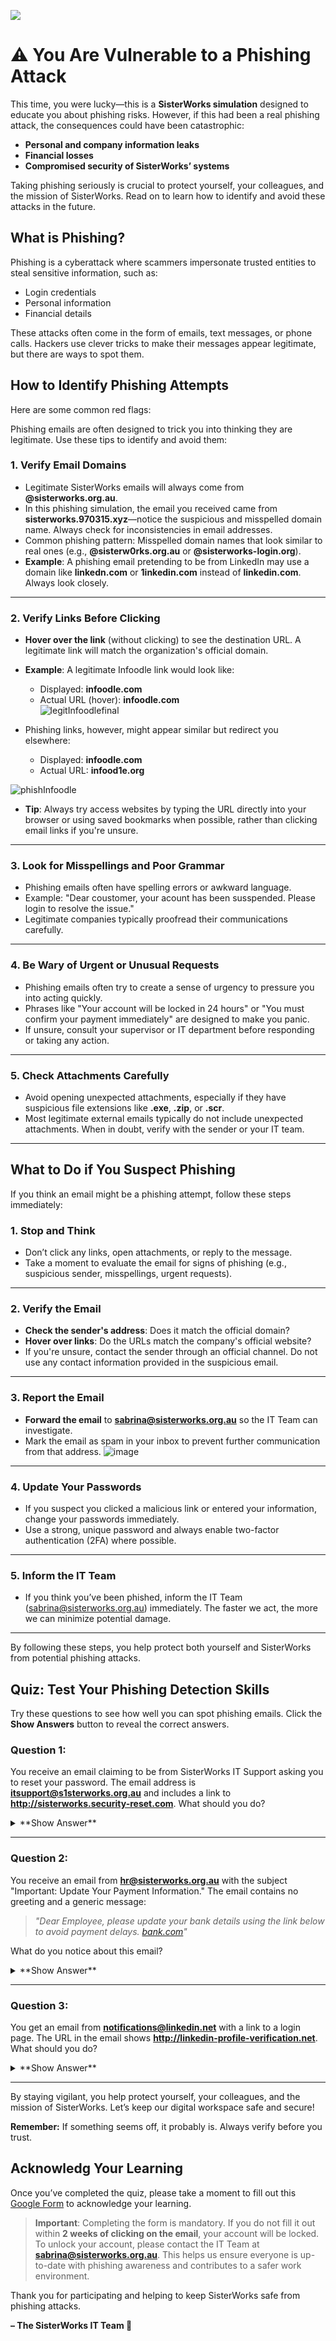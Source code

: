 
![](https://assets.raffletix.com.au/orgs/uan/240214-005519-055.png)

# **⚠️  You Are Vulnerable to a Phishing Attack**

This time, you were lucky—this is a **SisterWorks simulation** designed to educate you about phishing risks. However, if this had been a real phishing attack, the consequences could have been catastrophic:

- **Personal and company information leaks**
- **Financial losses**
- **Compromised security of SisterWorks’ systems**

Taking phishing seriously is crucial to protect yourself, your colleagues, and the mission of SisterWorks. Read on to learn how to identify and avoid these attacks in the future.

## **What is Phishing?**

Phishing is a cyberattack where scammers impersonate trusted entities to steal sensitive information, such as:

- Login credentials  
- Personal information  
- Financial details  

These attacks often come in the form of emails, text messages, or phone calls. Hackers use clever tricks to make their messages appear legitimate, but there are ways to spot them.


## **How to Identify Phishing Attempts**

Here are some common red flags:


Phishing emails are often designed to trick you into thinking they are legitimate. Use these tips to identify and avoid them:

### **1. Verify Email Domains**
- Legitimate SisterWorks emails will always come from **@sisterworks.org.au**.
- In this phishing simulation, the email you received came from **sisterworks.970315.xyz**—notice the suspicious and misspelled domain name. Always check for inconsistencies in email addresses.
- Common phishing pattern: Misspelled domain names that look similar to real ones (e.g., **@sisterw0rks.org.au** or **@sisterworks-login.org**).
- **Example**: A phishing email pretending to be from LinkedIn may use a domain like **linkedn.com** or **1inkedin.com** instead of **linkedin.com**. Always look closely.


---

### **2. Verify Links Before Clicking**
- **Hover over the link** (without clicking) to see the destination URL. A legitimate link will match the organization's official domain.
- **Example**: A legitimate Infoodle link would look like:
  - Displayed:              **infoodle.com**
  - Actual URL (hover): **infoodle.com**  
![legitInfoodlefinal](https://github.com/user-attachments/assets/99713c7e-d0d5-4324-9c93-d3661e173448)

- Phishing links, however, might appear similar but redirect you elsewhere:
  - Displayed: **infoodle.com**
  - Actual URL: **infood1e.org**  
  
![phishInfoodle](https://github.com/user-attachments/assets/037f0f40-f121-4a67-a172-caa0bfdcf5c9)

- **Tip**: Always try access websites by typing the URL directly into your browser or using saved bookmarks when possible, rather than clicking email links if you're unsure.  



---

### **3. Look for Misspellings and Poor Grammar**
- Phishing emails often have spelling errors or awkward language.  
- Example: "Dear coustomer, your acount has been susspended. Please login to resolve the issue."  
- Legitimate companies typically proofread their communications carefully.  


---

### **4. Be Wary of Urgent or Unusual Requests**
- Phishing emails often try to create a sense of urgency to pressure you into acting quickly.  
- Phrases like "Your account will be locked in 24 hours" or "You must confirm your payment immediately" are designed to make you panic.  
- If unsure, consult your supervisor or IT department before responding or taking any action.

---

### **5. Check Attachments Carefully**
- Avoid opening unexpected attachments, especially if they have suspicious file extensions like **.exe**, **.zip**, or **.scr**.  
- Most legitimate external emails typically do not include unexpected attachments. When in doubt, verify with the sender or your IT team.

---
## **What to Do if You Suspect Phishing**

If you think an email might be a phishing attempt, follow these steps immediately:

### **1. Stop and Think**
- Don’t click any links, open attachments, or reply to the message.  
- Take a moment to evaluate the email for signs of phishing (e.g., suspicious sender, misspellings, urgent requests).

---

### **2. Verify the Email**
- **Check the sender's address**: Does it match the official domain?  
- **Hover over links**: Do the URLs match the company's official website?  
- If you're unsure, contact the sender through an official channel. Do not use any contact information provided in the suspicious email.
---

### **3. Report the Email**
- **Forward the email** to **[sabrina@sisterworks.org.au](mailto:sabrina@sisterworks.org.au)** so the IT Team can investigate.  
- Mark the email as spam in your inbox to prevent further communication from that address.
![image](https://github.com/user-attachments/assets/28090614-8bbe-4aeb-b29d-bcdeb29baea7)

---

### **4. Update Your Passwords**
- If you suspect you clicked a malicious link or entered your information, change your passwords immediately.  
- Use a strong, unique password and always enable two-factor authentication (2FA) where possible.


---

### **5. Inform the IT Team**
- If you think you’ve been phished, inform the IT Team (sabrina@sisterworks.org.au) immediately. The faster we act, the more we can minimize potential damage.  

---

By following these steps, you help protect both yourself and SisterWorks from potential phishing attacks.



## **Quiz: Test Your Phishing Detection Skills**

Try these questions to see how well you can spot phishing emails. Click the **Show Answers** button to reveal the correct answers.


### **Question 1:**
You receive an email claiming to be from SisterWorks IT Support asking you to reset your password. The email address is **itsupport@s1sterworks.org.au** and includes a link to **http://sisterworks.security-reset.com**. What should you do?

<details>
<summary>**Show Answer**</summary>

✅ **Do not click the link.**  
The email address contains a misspelled domain (**@s1sterworks.org.au**) and the link is not from the official SisterWorks domain. Report this email to **[sabrina@sisterworks.org.au](mailto:sabrina@sisterworks.org.au)**.
</details>

---

### **Question 2:**
You receive an email from **hr@sisterworks.org.au** with the subject "Important: Update Your Payment Information." The email contains no greeting and a generic message:  
>*"Dear Employee, please update your bank details using the link below to avoid payment delays. [bank.com](http://hack.com)"*

What do you notice about this email?

<details>
<summary>**Show Answer**</summary>

✅ **Red flags:**  


- No personalized greeting or context.  
- Urgent language intended to pressure you.  
- Payment-related requests are not typically sent via email.  
- Link displayed does not match real link when hovered (bank->hack).com.
- Although the domain name is correct in this case, sophisticated attackers are able to spoof(mimic) legit sisterworks domain name to deceive you.
TODO: Verify the sender by contacting the HR department through official channels.
</details>

---

### **Question 3:**
You get an email from **notifications@linkedin.net** with a link to a login page. The URL in the email shows **http://linkedin-profile-verification.net**. What should you do?

<details>
<summary>**Show Answer**</summary>

✅ **Do not trust the link.**  
The URL is not LinkedIn’s official domain (**linkedin.com**). Always navigate to the site manually by typing **www.linkedin.com** in your browser instead of clicking links in unsolicited emails.
</details>

---

By staying vigilant, you help protect yourself, your colleagues, and the mission of SisterWorks. Let’s keep our digital workspace safe and secure! 

**Remember:** If something seems off, it probably is. Always verify before you trust.



## **Acknowledg Your Learning**

Once you’ve completed the quiz, please take a moment to fill out this [Google Form](https://docs.google.com/forms/d/e/1FAIpQLSex3sOW-S1OOdG3NOAslGHGVStzM7kQI8IIM48OEu3ivX5waw/viewform?usp=pp_url) to acknowledge your learning. 

> **Important**: Completing the form is mandatory. If you do not fill it out within **2 weeks of clicking on the email**, your account will be locked. To unlock your account, please contact the IT Team at **[sabrina@sisterworks.org.au](mailto:sabrina@sisterworks.org.au)**. This helps us ensure everyone is up-to-date with phishing awareness and contributes to a safer work environment.

Thank you for participating and helping to keep SisterWorks safe from phishing attacks.  

**– The SisterWorks IT Team 🚀**

